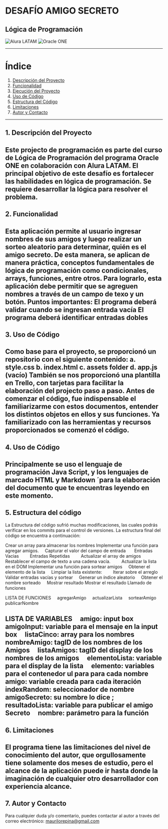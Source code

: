 # DESAFÍO AMIGO SECRETO
## Lógica de Programación

![Alura LATAM](https://img.shields.io/badge/Alura-LATAM-blue) ![Oracle ONE](https://img.shields.io/badge/Oracle-ONE-red)

---
# Índice
1. [Descripción del Proyecto](#descripcion-del-proyecto)
2. [Funcionalidad](#Funcionalidad)
3. [Ejecución del Proyecto](#ejecucion-del-proyecto)
4. [Uso de Código](#uso-de-codigo)
5. [Estructura del Código](#estructura-del-codigo)
6. [Limitaciones](#limitaciones)
7. [Autor y Contacto](#autor-y-contacto)

---
## 1. Descripción del Proyecto
Este projecto de programación es parte del curso de Lógica de Programación del programa Oracle ONE en colaboración con Alura LATAM.
El principal objetivo de este desafío es fortalecer las habilidades en lógica de programación. Se requiere desarrollar la lógica para resolver el problema.
---
## 2. Funcionalidad
Esta aplicación permite al usuario ingresar nombres de sus amigos y luego realizar un sorteo aleatorio para determinar, quién es el amigo secreto.
De esta manera, se aplican de manera práctica, conceptos fundamentales de lógica de programación como condicionales, arrays, funciones, entre otros. 
Para lograrlo, esta aplicación debe permitir que se agreguen nombres a través de un campo de texo y un botón.
Puntos importantes:
   El programa deberá validar cuando se ingresan entrada vacía
   El programa deberá identificar entradas dobles
---
## 3. Uso de Código
Como base para el proyecto, se proporcionó un repositorio con el siguiente contenido:
a. style.css
b. index.html
c. assets folder
d. app.js (vacío)
También se nos proporcionó una plantilla en Trello, con tarjetas para facilitar la elaboración del projecto paso a paso.
Antes de comenzar el  código, fue indispensable el familiarizarme con estos documentos, entender los distintos objetos en ellos y sus funciones.
Ya familiarizado con las herramientas y recursos proporcionados se comenzó el código.
---
## 4. Uso de Código
Principalmente se uso el lenguaje de programación Java Script, y los lenguajes de marcado HTML y Markdown ´para la elaboración del documento que te encuentras leyendo en este momento.
---
## 5. Estructura del código
La Estructura del código sufrió muchas modificaciones, las cuales podrás verificar en los commits para el control de versiones. La estructura final del código se encuentra a continuación:

Crear un array para almacenar los nombres
Implementar una función para agregar amigos.
    Capturar el valor del campo de entrada
        Entradas Vacias
        Entradas Repetidas
        Actualizar el array de amigos
        Restablecer el campo de texto a una cadena vacía.
        Actualizar la lista en el DOM
Implementar una función para sortear amigos
    Obtener el elemento de la lista
    Limpiar la lista existente:
        Iterar sobre el arreglo
Validar entradas vacías y sortear
    Generar un índice aleatorio
    Obtener el nombre sorteado
    Mostrar resultado
Mostrar el resultado
Llamado de funciones

LISTA DE FUNCIONES
    agregarAmigo
    actualizarLista
    sortearAmigo
    publicarNombre

LISTA DE VARIABLES
    amigo: input box
    amigoInput: variable para el mensaje en la input box
    listaCinco: array para los nombres
    nombreAmigo: tagID de los nombres de los Amigos
    listaAmigos: tagID del display de los nombres de los amigos
    elementoLista: variable para el display de la lista
    elemento: variables para el contenedor ul para para cada nombre
    amigo: variable creada para cada iteración
    indexRandom: seleccionador de nombre
    amigoSecreto: su nombre lo dice ;
    resultadoLista: variable para publicar el amigo Secreto
    nombre: parámetro para la función
---
## 6. Limitaciones
El programa tiene las limitaciones del nivel de conocimiento del autor, que orgullosamente tiene solamente dos meses de estudio, pero el alcance de la aplicación puede ir hasta donde la imaginación de cualquier otro desarrollador con experiencia alcance.
---
## 7. Autor y Contacto
Para cualquier duda y/o comentario, puedes contactar al autor a través del correo electrónico: maurilorepina@gmail.com